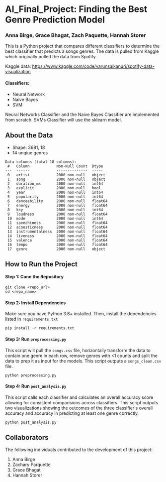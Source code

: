 # AI_Final_Project: Finding the Best Genre Prediction Model
### Anna Birge, Grace Bhagat, Zach Paquette, Hannah Storer

This is a Python project that compares different classifiers to determine the best classifier that predicts a songs genres. The data is pulled from Kaggle which originally pulled the data from Spotify.

Kaggle data: https://www.kaggle.com/code/varunsaikanuri/spotify-data-visualization

#### Classifiers: 
  - Neural Network
  - Naive Bayes
  - SVM

Neural Networks Classifier and the Naive Bayes Classifier are implemented from scratch. SVMs Classifier will use the sklearn model.


## About the Data
 - Shape: 3681, 18
 - 14 unqiue genres
```
Data columns (total 18 columns):
 #   Column            Non-Null Count  Dtype  
---  ------            --------------  -----  
 0   artist            2000 non-null   object 
 1   song              2000 non-null   object 
 2   duration_ms       2000 non-null   int64  
 3   explicit          2000 non-null   bool   
 4   year              2000 non-null   int64  
 5   popularity        2000 non-null   int64  
 6   danceability      2000 non-null   float64
 7   energy            2000 non-null   float64
 8   key               2000 non-null   int64  
 9   loudness          2000 non-null   float64
 10  mode              2000 non-null   int64  
 11  speechiness       2000 non-null   float64
 12  acousticness      2000 non-null   float64
 13  instrumentalness  2000 non-null   float64
 14  liveness          2000 non-null   float64
 15  valence           2000 non-null   float64
 16  tempo             2000 non-null   float64
 17  genre             2000 non-null   object 
```

## How to Run the Project
#### Step 1: Cone the Repository
```
git clone <repo_url>
cd <repo_name>
```

#### Step 2: Install Dependencies
Make sure you have Python 3.8+ installed. Then, install the dependencies listed in ```requirements.txt```
```
pip install -r requirements.txt
```

#### Step 3: Run ```preprocessing.py```
This script will pull the ```songs.csv``` file, horizontally transform the data to contain one genre in each row, remove genres with <1 counts and split the data to prep it as input for the models. This script outputs a ```songs_clean.csv``` file.
```
python preprocessing.py
```

#### Step 4: Run ```post_analysis.py```
This script calls each classifier and calculates an overall accuracy score allowing for consistent comparisions across classifiers. This script outputs two visualizations showing the outcomes of the three classifier's overall accuracy and accuracy in predicting at least one genre correctly.
```
python post_analysis.py
```


## Collaborators
The following individuals contributed to the development of this project:
1. Anna Birge
2. Zachary Parquette
3. Grace Bhagat
4. Hannah Storer
